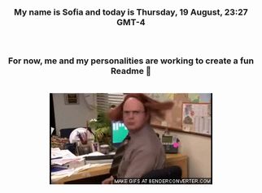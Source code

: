 


<div align="center">
<h3 >My name is Sofia and today is Thursday, 19 August, 23:27 GMT-4</h3><br>
<h3 >For now, me and my personalities are working to create a fun Readme 👋
</h3><br>
<img src='img/dwight.gif' alt='working...'/>
</div>
